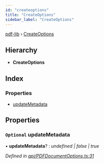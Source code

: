 ```yaml
---
id: "createoptions"
title: "CreateOptions"
sidebar_label: "CreateOptions"
---
```


[pdf-lib](../index.md) › [CreateOptions](createoptions.md)

## Hierarchy

* **CreateOptions**

## Index

### Properties

* [updateMetadata](createoptions.md#optional-updatemetadata)

## Properties

### `Optional` updateMetadata

• **updateMetadata**? : *undefined | false | true*

*Defined in [api/PDFDocumentOptions.ts:31](https://github.com/Hopding/pdf-lib/blob/9862898/src/api/PDFDocumentOptions.ts#L31)*
